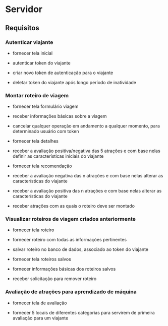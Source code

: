 # Servidor

## Requisitos

### Autenticar viajante

- fornecer tela inicial

- autenticar token do viajante

- criar novo token de autenticação para o viajante

- deletar token do viajante após longo período de inatividade

### Montar roteiro de viagem

- fornecer tela formulário viagem

- receber informações básicas sobre a viagem

- cancelar qualquer operação em andamento a qualquer momento, para determinado usuário com token


- fornecer tela detalhes

- receber a avaliação positiva/negativa das 5 atrações e com base nelas definir as características iniciais do viajante


- fornecer tela recomendação

- receber a avaliação negativa das n atrações e com base nelas alterar as características do viajante

- receber a avaliação positiva das n atrações e com base nelas alterar as características do viajante

- receber atrações com as quais o roteiro deve ser montado

### Visualizar roteiros de viagem criados anteriormente

- fornecer tela roteiro

- fornecer roteiro com todas as informações pertinentes

- salvar roteiro no banco de dados, associado ao token do viajante


- fornecer tela roteiros salvos

- fornecer informações básicas dos roteiros salvos

- receber solicitação para remover roteiro

### Avaliação de atrações para aprendizado de máquina

- fornecer tela de avaliação

- fornecer 5 locais de diferentes categorias para servirem de primeira avaliação para um viajante